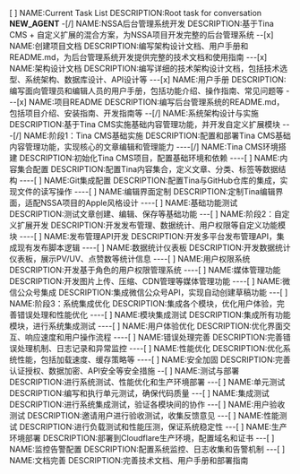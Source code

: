 [ ] NAME:Current Task List DESCRIPTION:Root task for conversation __NEW_AGENT__
-[/] NAME:NSSA后台管理系统开发 DESCRIPTION:基于Tina CMS + 自定义扩展的混合方案，为NSSA项目开发完整的后台管理系统
--[x] NAME:创建项目文档 DESCRIPTION:编写架构设计文档、用户手册和README.md，为后台管理系统开发提供完整的技术文档和使用指南
---[x] NAME:架构设计文档 DESCRIPTION:编写详细的技术架构设计文档，包括技术选型、系统架构、数据库设计、API设计等
---[x] NAME:用户手册 DESCRIPTION:编写面向管理员和编辑人员的用户手册，包括功能介绍、操作指南、常见问题等
---[x] NAME:项目README DESCRIPTION:编写后台管理系统的README.md，包括项目介绍、安装指南、开发指南等
--[/] NAME:系统架构设计与实施 DESCRIPTION:基于Tina CMS实施基础内容管理功能，并开发自定义扩展模块
---[/] NAME:阶段1：Tina CMS基础实施 DESCRIPTION:配置和部署Tina CMS基础内容管理功能，实现核心的文章编辑和管理能力
----[/] NAME:Tina CMS环境搭建 DESCRIPTION:初始化Tina CMS项目，配置基础环境和依赖
----[ ] NAME:内容集合配置 DESCRIPTION:配置Tina内容集合，定义文章、分类、标签等数据结构
----[ ] NAME:Git集成配置 DESCRIPTION:配置Tina与GitHub仓库的集成，实现文件的读写操作
----[ ] NAME:编辑界面定制 DESCRIPTION:定制Tina编辑界面，适配NSSA项目的Apple风格设计
----[ ] NAME:基础功能测试 DESCRIPTION:测试文章创建、编辑、保存等基础功能
---[ ] NAME:阶段2：自定义扩展开发 DESCRIPTION:开发发布管理、数据统计、用户权限等自定义功能模块
----[ ] NAME:发布管理API开发 DESCRIPTION:开发多平台发布管理API，集成现有发布脚本逻辑
----[ ] NAME:数据统计仪表板 DESCRIPTION:开发数据统计仪表板，展示PV/UV、点赞数等统计信息
----[ ] NAME:用户权限系统 DESCRIPTION:开发基于角色的用户权限管理系统
----[ ] NAME:媒体管理功能 DESCRIPTION:开发图片上传、压缩、CDN管理等媒体管理功能
----[ ] NAME:微信公众号集成 DESCRIPTION:集成微信公众号API，实现自动创建草稿功能
---[ ] NAME:阶段3：系统集成优化 DESCRIPTION:集成各个模块，优化用户体验，完善错误处理和性能优化
----[ ] NAME:模块集成测试 DESCRIPTION:集成所有功能模块，进行系统集成测试
----[ ] NAME:用户体验优化 DESCRIPTION:优化界面交互、响应速度和用户操作流程
----[ ] NAME:错误处理完善 DESCRIPTION:完善错误处理机制、日志记录和异常监控
----[ ] NAME:性能优化 DESCRIPTION:优化系统性能，包括加载速度、缓存策略等
----[ ] NAME:安全加固 DESCRIPTION:完善认证授权、数据加密、API安全等安全措施
--[ ] NAME:测试与部署 DESCRIPTION:进行系统测试、性能优化和生产环境部署
---[ ] NAME:单元测试 DESCRIPTION:编写和执行单元测试，确保代码质量
---[ ] NAME:集成测试 DESCRIPTION:进行系统集成测试，验证各模块间的协作
---[ ] NAME:用户验收测试 DESCRIPTION:邀请用户进行验收测试，收集反馈意见
---[ ] NAME:性能测试 DESCRIPTION:进行负载测试和性能压测，保证系统稳定性
---[ ] NAME:生产环境部署 DESCRIPTION:部署到Cloudflare生产环境，配置域名和证书
---[ ] NAME:监控告警配置 DESCRIPTION:配置系统监控、日志收集和告警机制
---[ ] NAME:文档完善 DESCRIPTION:完善技术文档、用户手册和部署指南